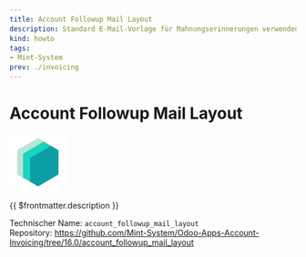 ```yaml
---
title: Account Followup Mail Layout
description: Standard E-Mail-Vorlage für Mahnungserinnerungen verwenden.
kind: howto
tags:
- Mint-System
prev: ./invoicing
---
```

# Account Followup Mail Layout

![icon_oms_box](attachments/icons_odoo_mint_system.png)

{{ $frontmatter.description }}

Technischer Name: `account_followup_mail_layout`\
Repository: <https://github.com/Mint-System/Odoo-Apps-Account-Invoicing/tree/16.0/account_followup_mail_layout>
